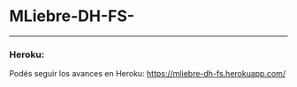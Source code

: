# MLiebre-DH-FS-




-------------------------------------------
### Heroku:
Podés seguir los avances en Heroku:
https://mliebre-dh-fs.herokuapp.com/

